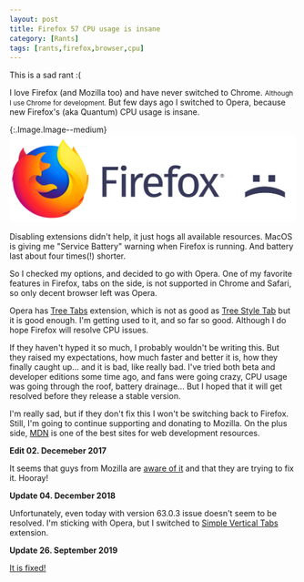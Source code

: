 ```yaml
---
layout: post
title: Firefox 57 CPU usage is insane
category: [Rants]
tags: [rants,firefox,browser,cpu]
---
```


This is a sad rant :(

I love Firefox (and Mozilla too) and have never switched to
<label class="SideNote-trigger">Chrome</label>.
<small class="SideNote">Although I use Chrome for development.</small>
But few days ago I switched to Opera, because new Firefox's (aka Quantum)
CPU usage is insane.

{:.Image.Image--medium}
![Firefox :(](/public/img/ff.jpg)

Disabling extensions didn't help, it just hogs all available resources.
MacOS is giving me "Service Battery" warning when Firefox is running.
And battery last about four times(!) shorter.

<!--more-->

So I checked my options, and decided to go with Opera.
One of my favorite features in Firefox, tabs on the side,
is not supported in Chrome and Safari, so only decent browser left was Opera.

Opera has [Tree Tabs](https://addons.opera.com/en/extensions/details/tree-tabs/?display=en) extension,
which is not as good as [Tree Style Tab](https://addons.mozilla.org/en-US/firefox/addon/tree-style-tab/)
but it is good enough. I'm getting used to it, and so far so good.
Although I do hope Firefox will resolve CPU issues.

If they haven't hyped it so much, I probably wouldn't be writing this.
But they raised my expectations, how much faster and better it is, how they finally
caught up... and it is bad, like really bad.
I've tried both beta and developer editions some time ago,
and fans were going crazy, CPU usage was going through the roof, battery drainage...
But I hoped that it will get resolved before they release a stable version.

I'm really sad, but if they don't fix this I won't be switching back to Firefox.
Still, I'm going to continue supporting and donating to Mozilla.
On the plus side, [MDN](https://developer.mozilla.org/en-US/) is one of the best sites
for web development resources.

**Edit 02. Decemeber 2017**

It seems that guys from Mozilla are
[aware of it](https://www.reddit.com/r/firefox/comments/7g6k9n/firefox_quantum_is_eating_your_cpu_help_us_debug/)
and that they are trying to fix it. Hooray!

**Update 04. December 2018**

Unfortunately, even today with version 63.0.3 issue doesn't seem to be resolved. I'm sticking with Opera, but I switched to [Simple Vertical Tabs](https://addons.opera.com/en/extensions/details/simple-vertical-tabs/) extension.

**Update 26. September 2019**

[It is fixed!](/back-to-firefox/)

